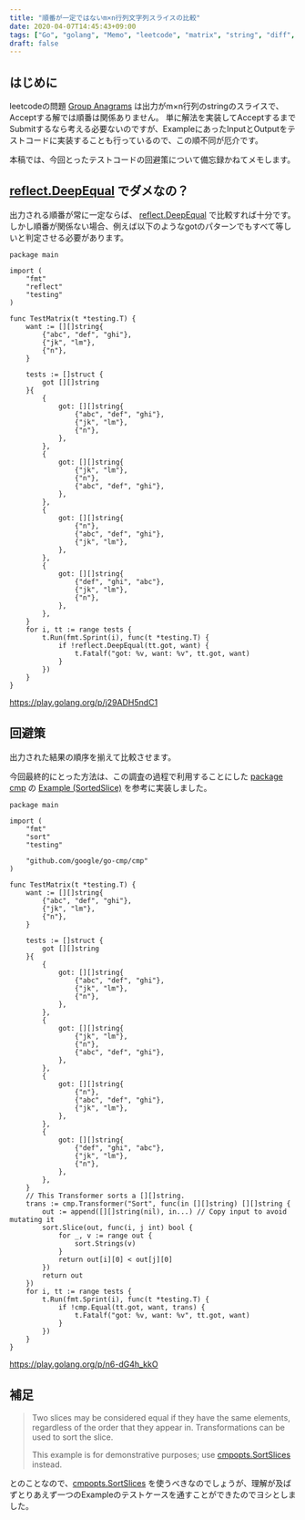 ```yaml
---
title: "順番が一定ではないm×n行列文字列スライスの比較"
date: 2020-04-07T14:45:43+09:00
tags: ["Go", "golang", "Memo", "leetcode", "matrix", "string", "diff", "sort", "備忘録"]
draft: false
---
```


## はじめに

leetcodeの問題 [Group Anagrams](https://leetcode.com/problems/group-anagrams/) は出力がm×n行列のstringのスライスで、Acceptする解では順番は関係ありません。
単に解法を実装してAcceptするまでSubmitするなら考える必要ないのですが、ExampleにあったInputとOutputをテストコードに実装することも行っているので、この順不同が厄介です。

本稿では、今回とったテストコードの回避策について備忘録かねてメモします。


## [reflect.DeepEqual](https://golang.org/pkg/reflect/#DeepEqual) でダメなの？

出力される順番が常に一定ならば、 [reflect.DeepEqual](https://golang.org/pkg/reflect/#DeepEqual) で比較すれば十分です。
しかし順番が関係ない場合、例えば以下のようなgotのパターンでもすべて等しいと判定させる必要があります。

```golang
package main

import (
	"fmt"
	"reflect"
	"testing"
)

func TestMatrix(t *testing.T) {
	want := [][]string{
		{"abc", "def", "ghi"},
		{"jk", "lm"},
		{"n"},
	}

	tests := []struct {
		got [][]string
	}{
		{
			got: [][]string{
				{"abc", "def", "ghi"},
				{"jk", "lm"},
				{"n"},
			},
		},
		{
			got: [][]string{
				{"jk", "lm"},
				{"n"},
				{"abc", "def", "ghi"},
			},
		},
		{
			got: [][]string{
				{"n"},
				{"abc", "def", "ghi"},
				{"jk", "lm"},
			},
		},
		{
			got: [][]string{
				{"def", "ghi", "abc"},
				{"jk", "lm"},
				{"n"},
			},
		},
	}
	for i, tt := range tests {
		t.Run(fmt.Sprint(i), func(t *testing.T) {
			if !reflect.DeepEqual(tt.got, want) {
				t.Fatalf("got: %v, want: %v", tt.got, want)
			}
		})
	}
}
```

https://play.golang.org/p/j29ADH5ndC1


## 回避策

出力された結果の順序を揃えて比較させます。

今回最終的にとった方法は、この調査の過程で利用することにした [package cmp](https://pkg.go.dev/github.com/google/go-cmp/cmp?tab=doc) の [Example (SortedSlice)](https://pkg.go.dev/github.com/google/go-cmp/cmp?tab=doc#example-Option-SortedSlice) を参考に実装しました。


```golang
package main

import (
	"fmt"
	"sort"
	"testing"

	"github.com/google/go-cmp/cmp"
)

func TestMatrix(t *testing.T) {
	want := [][]string{
		{"abc", "def", "ghi"},
		{"jk", "lm"},
		{"n"},
	}

	tests := []struct {
		got [][]string
	}{
		{
			got: [][]string{
				{"abc", "def", "ghi"},
				{"jk", "lm"},
				{"n"},
			},
		},
		{
			got: [][]string{
				{"jk", "lm"},
				{"n"},
				{"abc", "def", "ghi"},
			},
		},
		{
			got: [][]string{
				{"n"},
				{"abc", "def", "ghi"},
				{"jk", "lm"},
			},
		},
		{
			got: [][]string{
				{"def", "ghi", "abc"},
				{"jk", "lm"},
				{"n"},
			},
		},
	}
	// This Transformer sorts a [][]string.
	trans := cmp.Transformer("Sort", func(in [][]string) [][]string {
		out := append([][]string(nil), in...) // Copy input to avoid mutating it
		sort.Slice(out, func(i, j int) bool {
			for _, v := range out {
				sort.Strings(v)
			}
			return out[i][0] < out[j][0]
		})
		return out
	})
	for i, tt := range tests {
		t.Run(fmt.Sprint(i), func(t *testing.T) {
			if !cmp.Equal(tt.got, want, trans) {
				t.Fatalf("got: %v, want: %v", tt.got, want)
			}
		})
	}
}
```

https://play.golang.org/p/n6-dG4h_kkO

## 補足

> Two slices may be considered equal if they have the same elements, regardless of the order that they appear in. Transformations can be used to sort the slice.
> 
> This example is for demonstrative purposes; use [cmpopts.SortSlices](https://pkg.go.dev/github.com/google/go-cmp@v0.4.0/cmp/cmpopts?tab=doc#SortSlices) instead.

とのことなので、[cmpopts.SortSlices](https://pkg.go.dev/github.com/google/go-cmp@v0.4.0/cmp/cmpopts?tab=doc#SortSlices) を使うべきなのでしょうが、理解が及ばずとりあえず一つのExampleのテストケースを通すことができたのでヨシとしました。
